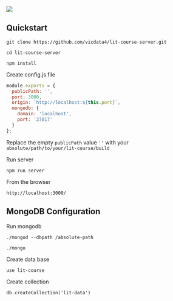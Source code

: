 ![](https://cdn.jsdelivr.net/gh/vicdata4/lit-course/assets/images/logo_.png?v=4&s=100)

## Quickstart

```
git clone https://github.com/vicdata4/lit-course-server.git

cd lit-course-server
```

```
npm install
```

Create config.js file

```js
module.exports = {
  publicPath: '',
  port: 3000,
  origin: `http://localhost:${this.port}`,
  mongodb: {
    domain: 'localhost',
    port: '27017'
  }
};
```

Replace the empty `publicPath` value `''` with your `absolute/path/to/your/lit-course/build`

Run server
```
npm run server
```

From the browser
```
http://localhost:3000/
```

## MongoDB Configuration

Run mongodb
```
./mongod --dbpath /absolute-path
```

```
./mongo
```

Create data base

```
use lit-course
```

Create collection
```
db.createCollection('lit-data')
```



